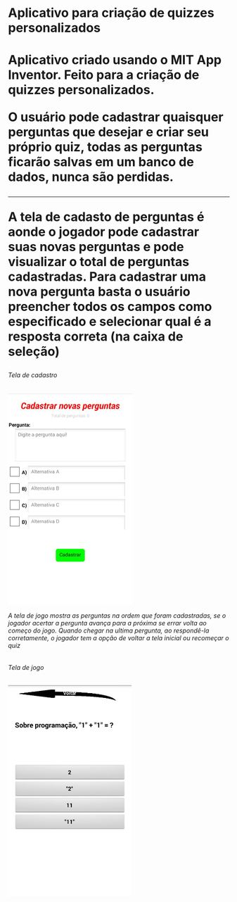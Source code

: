 <!DOCTYPE html>
<h1>Aplicativo para criação de quizzes personalizados <h1/>
<p>Aplicativo criado usando o MIT App Inventor. Feito para a criação de quizzes personalizados.<p/>
<p>O usuário pode cadastrar quaisquer perguntas que desejar e criar seu próprio quiz, todas as perguntas ficarão salvas em um banco de dados, nunca são perdidas.<p/>
<hr/>
<p>A tela de cadasto de perguntas é aonde o jogador pode cadastrar suas novas perguntas e pode visualizar o total de perguntas cadastradas. Para cadastrar uma nova pergunta basta o usuário preencher todos os campos como especificado e selecionar qual é a resposta correta (na caixa de seleção)<p/>
<h6> Tela de cadastro <h6/>
<img src="Designer_ScreenCadastro.jpeg" height="480"/>
<p>A tela de jogo mostra as perguntas na ordem que foram cadastradas, se o jogador acertar a pergunta avança para a próxima se errar volta ao começo do jogo. Quando chegar na ultima pergunta, ao respondê-la corretamente, o jogador tem a opção de voltar a tela inicial ou recomeçar o quiz<p/>
<h6> Tela de jogo <h6/>
<img src="Designer_ScreenJogar.jpeg" height="480"/>
